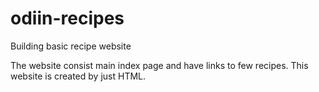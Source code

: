# odiin-recipes
Building basic  recipe website

The website consist main index page and have links to few recipes. This website is created by just HTML.